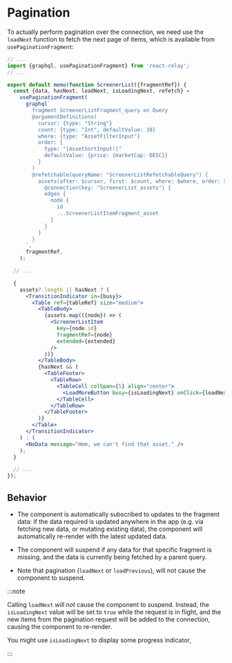 # Pagination

To actually perform pagination over the connection, we need use the `loadNext` function to fetch the next page of items, which is available from `usePaginationFragment`:

```jsx title="@/scenes/screener/ScreenerList.js"
// ...
import {graphql, usePaginationFragment} from 'react-relay';
// ...

export default memo(function ScreenerList({fragmentRef}) {
  const {data, hasNext, loadNext, isLoadingNext, refetch} =
    usePaginationFragment(
      graphql`
        fragment ScreenerListFragment_query on Query
        @argumentDefinitions(
          cursor: {type: "String"}
          count: {type: "Int", defaultValue: 10}
          where: {type: "AssetFilterInput"}
          order: {
            type: "[AssetSortInput!]"
            defaultValue: {price: {marketCap: DESC}}
          }
        )
        @refetchable(queryName: "ScreenerListRefetchableQuery") {
          assets(after: $cursor, first: $count, where: $where, order: $order)
            @connection(key: "ScreenerList_assets") {
            edges {
              node {
                id
                ...ScreenerListItemFragment_asset
              }
            }
          }
        }
      `,
      fragmentRef,
    );

  // ...

  {
    assets?.length || hasNext ? (
      <TransitionIndicator in={busy}>
        <Table ref={tableRef} size="medium">
          <TableBody>
            {assets.map(({node}) => (
              <ScreenerListItem
                key={node.id}
                fragmentRef={node}
                extended={extended}
              />
            ))}
          </TableBody>
          {hasNext && (
            <TableFooter>
              <TableRow>
                <TableCell colSpan={5} align="center">
                  <LoadMoreButton busy={isLoadingNext} onClick={loadNext} />
                </TableCell>
              </TableRow>
            </TableFooter>
          )}
        </Table>
      </TransitionIndicator>
    ) : (
      <NoData message="Hmm, we can't find that asset." />
    );
  }

  // ...
});
```

## Behavior

- The component is automatically subscribed to updates to the fragment data: if the data required is updated anywhere in the app (e.g. via fetching new data, or mutating existing data), the component will automatically re-render with the latest updated data.

- The component will suspend if any data for that specific fragment is missing, and the data is currently being fetched by a parent query.

- Note that pagination (`loadNext` or `loadPrevious`), will not cause the component to suspend.

:::note

Calling `loadNext` _will not_ cause the component to suspend. Instead, the `isLoadingNext` value will be set to `true` while the request is in flight, and the new items from the pagination request will be added to the connection, causing the component to re-render.

You might use `isLoadingNext` to display some progress indicator,

:::
